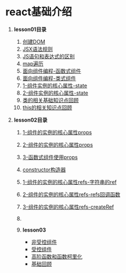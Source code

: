 # react基础介绍 
1. **lesson01目录**  
   1. [创建DOM](lesson01//lesson_01.html)
   2. [JSX语法规则](lesson01//lesson_02.html)
   3. [JS语句和表达式的区别](lesson01//lesson_03.html)
   4. [map遍历](lesson01//lesson_04.html)
   5. [面向组件编程-函数式组件](lesson01//lesson_05.html)
   6. [面向组件编程-类式组件](lesson01//lesson_06.html)
   7. [1-组件实例的核心属性-state](lesson01//lesson_07.html)
   8. [2-组件实例的核心属性-state](lesson01//lesson_08.html)
   9. [类的相关基础知识点回顾](lesson01/class_basis/class_basis_01.html)
   10. [this的相关知识点回顾](lesson01/class_basis/this.html)  


2. **lesson02目录**
   1. [1-组件的实例的核心属性props](lesson02/lesson_01.html)
   2. [2-组件的实例的核心属性props](lesson02/lesson_02.html)  
   3. [3-函数式组件使用props](lesson02/lesson_04.html)    
   4. [constructor构造器](lesson02/lesson_03.html)  
   5. [1-组件的实例的核心属性refs-字符串的ref](lesson02/lesson_05.html)  
   6. [2-组件的实例的核心属性refs-refs回调函数](lesson02/lesson_06.html)  
   7. [3-组件的实例的核心属性refs-createRef](lesson02/lesson_07.html)
   8. 
   
   3. **lesson03**  
      * [非受控组件](lesson03/lesson_01.html) 
      * [受控组件](lesson03/lesson_02.html) 
      * [高阶函数和函数柯里化](lesson03/lesson_03.html)  
      * [基础回顾](lesson03/class_basic/)
